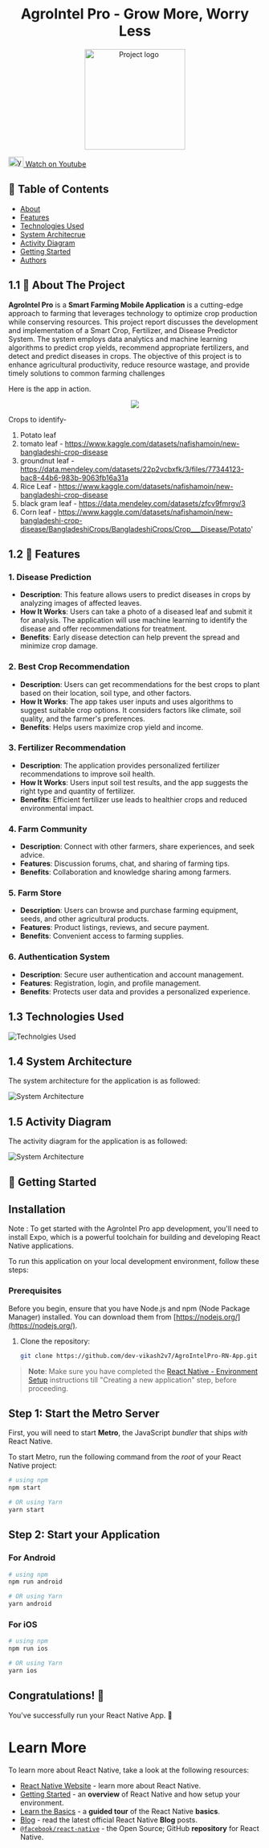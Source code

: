 <h1 align="center"> AgroIntel Pro - Grow More, Worry Less</h1>

<p align="center">
<img width=200px src="https://i.ibb.co/f9DTdLb/logo.png"  alt="Project logo">
</p>



<a href="https://youtu.be/og0QWx-D6X4"><img  alt="youtube" src = 'https://i.ibb.co/t8LHQTW/Youtube-logo.png' width = 30px height = 20px> Watch on Youtube</a>

## 📝 Table of Contents

- [About](#about)
- [Features](#features)
- [Technologies Used](#technolgies)
- [System Architecrue](#architecture)
- [Activity Diagram](#activity)
- [Getting Started ](#getting_started)
- [Authors](#authors)


## 1.1 🧐 About The Project <a name = "about"></a>
<b>AgroIntel Pro</b> is a <b>Smart Farming Mobile Application</b> is a cutting-edge approach to farming that leverages technology to optimize crop production while conserving resources. This project report discusses the development and implementation of a Smart Crop, Fertilizer, and Disease Predictor System. The system employs data analytics and machine learning algorithms to predict crop yields, recommend appropriate fertilizers, and detect and predict diseases in crops. The objective of this project is to enhance agricultural productivity, reduce resource wastage, and provide timely solutions to common farming challenges

Here is the app in action.

<div align="center">
<img src ='https://i.ibb.co/j6mT4ZR/app-in-action.gif' />
</div>


Crops to identify-
1. Potato leaf
2. tomato leaf - https://www.kaggle.com/datasets/nafishamoin/new-bangladeshi-crop-disease
3. groundnut leaf - https://data.mendeley.com/datasets/22p2vcbxfk/3/files/77344123-bac8-44b6-983b-9063fb16a31a
4. Rice Leaf - https://www.kaggle.com/datasets/nafishamoin/new-bangladeshi-crop-disease
5. black gram leaf - https://data.mendeley.com/datasets/zfcv9fmrgv/3
6. Corn leaf - https://www.kaggle.com/datasets/nafishamoin/new-bangladeshi-crop-disease/BangladeshiCrops/BangladeshiCrops/Crop___Disease/Potato'



## 1.2 🧐 Features <a name = "features"></a>

### 1. Disease Prediction

- **Description**: This feature allows users to predict diseases in crops by analyzing images of affected leaves.
- **How It Works**: Users can take a photo of a diseased leaf and submit it for analysis. The application will use machine learning to identify the disease and offer recommendations for treatment.
- **Benefits**: Early disease detection can help prevent the spread and minimize crop damage.

### 2. Best Crop Recommendation

- **Description**: Users can get recommendations for the best crops to plant based on their location, soil type, and other factors.
- **How It Works**: The app takes user inputs and uses algorithms to suggest suitable crop options. It considers factors like climate, soil quality, and the farmer's preferences.
- **Benefits**: Helps users maximize crop yield and income.

### 3. Fertilizer Recommendation

- **Description**: The application provides personalized fertilizer recommendations to improve soil health.
- **How It Works**: Users input soil test results, and the app suggests the right type and quantity of fertilizer.
- **Benefits**: Efficient fertilizer use leads to healthier crops and reduced environmental impact.

### 4. Farm Community

- **Description**: Connect with other farmers, share experiences, and seek advice.
- **Features**: Discussion forums, chat, and sharing of farming tips.
- **Benefits**: Collaboration and knowledge sharing among farmers.

### 5. Farm Store

- **Description**: Users can browse and purchase farming equipment, seeds, and other agricultural products.
- **Features**: Product listings, reviews, and secure payment.
- **Benefits**: Convenient access to farming supplies.

### 6. Authentication System

- **Description**: Secure user authentication and account management.
- **Features**: Registration, login, and profile management.
- **Benefits**: Protects user data and provides a personalized experience.



## 1.3 Technologies Used <a name = "technolgies"></a>

![Technolgies Used](https://i.ibb.co/D17JGV8/technogies.png)

<!-- <img src ='https://github.com/dev-vikash2v7/AgroIntelPro-RN-App/blob/main/demo/technogies/png' />-->


<!-- ///////////////////////////////////// -->

## 1.4 System Architecture <a name = "architecture"></a>

The system architecture for the application is as followed:


![System Architecture](https://i.ibb.co/vdMC30Y/data-flow.png)


## 1.5 Activity Diagram <a name = "activity"></a>

The activity diagram for the application is as followed:


![System Architecture](https://i.ibb.co/tJK8MC0/chart.jpgg)



<!-- ////////////////////////////////////////////////// -->






## 🧐 Getting Started <a name = "getting_started"></a>

## Installation

Note : To get started with the AgroIntel Pro app development, you'll need to install Expo, which is a powerful toolchain for building and developing React Native applications.


To run this application on your local development environment, follow these steps:

### Prerequisites

Before you begin, ensure that you have Node.js and npm (Node Package Manager) installed. You can download them from [https://nodejs.org/](https://nodejs.org/).


1. Clone the repository:

   ```bash
   git clone https://github.com/dev-vikash2v7/AgroIntelPro-RN-App.git


>**Note**: Make sure you have completed the [React Native - Environment Setup](https://reactnative.dev/docs/environment-setup) instructions till "Creating a new application" step, before proceeding.

## Step 1: Start the Metro Server

First, you will need to start **Metro**, the JavaScript _bundler_ that ships _with_ React Native.

To start Metro, run the following command from the _root_ of your React Native project:

```bash
# using npm
npm start

# OR using Yarn
yarn start
```

## Step 2: Start your Application

### For Android

```bash
# using npm
npm run android

# OR using Yarn
yarn android
```

### For iOS

```bash
# using npm
npm run ios

# OR using Yarn
yarn ios
```

## Congratulations! :tada:

You've successfully run  your React Native App. :partying_face:




# Learn More

To learn more about React Native, take a look at the following resources:

- [React Native Website](https://reactnative.dev) - learn more about React Native.
- [Getting Started](https://reactnative.dev/docs/environment-setup) - an **overview** of React Native and how setup your environment.
- [Learn the Basics](https://reactnative.dev/docs/getting-started) - a **guided tour** of the React Native **basics**.
- [Blog](https://reactnative.dev/blog) - read the latest official React Native **Blog** posts.
- [`@facebook/react-native`](https://github.com/facebook/react-native) - the Open Source; GitHub **repository** for React Native.
